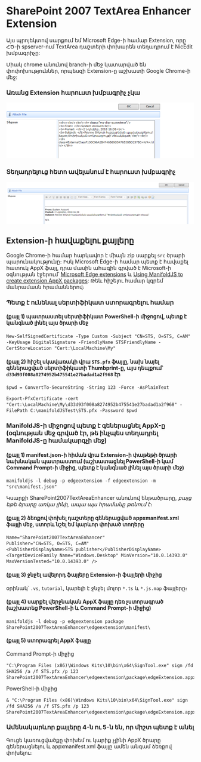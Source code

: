 # SharePoint 2007 TextArea Enhancer Extension
Այս պրոյեկտով սարքում եմ Microsoft Edge-ի համար Extension, որը ՀԾ-ի spserver-ում TextArea դաշտերի փոխարեն տեղադրում է NicEdit խմբագրիչը:

Միակ chrome անունով branch-ի մեջ կատարված են փոփոխություններ, որպեսզի Extension-ը աշխատի Google Chrome-ի մեջ:

### Առանց Extension հարուստ խմբագրիչ չկա
![without Extension](before.png)

### Տեղադրելուց հետո ավելանում է հարուստ խմբագրիչ
![installed Extension](after.png)

## Extension-ի հավաքելու քայլերը
Google Chrome-ի համար հարկավոր է միայն zip սարքել `src` ծրարի պարունակությունը։
Իսկ Microsoft Edge-ի համար պետք է հավաքել հատուկ AppX ֆայլ, դրա մասին ահագին գրված է Microsoft-ի օգնության էջերում՝ [Microsoft Edge extensions](https://docs.microsoft.com/en-us/microsoft-edge/extensions) և [Using ManifoldJS to create extension AppX packages](https://docs.microsoft.com/en-us/microsoft-edge/extensions/guides/packaging/using-manifoldjs-to-package-extensions):
Թեև հիշելու համար կգրեմ մանրամասն հրամաններով։

### Պետք է ունենալ սերտիֆիկատ ստորագրելու համար

#### (քայլ 1) պատրաստել սերտիֆիկատ PowerShell-ի միջոցով, պետք է կանգնած լինել այս ծրարի մեջ
```
New-SelfSignedCertificate -Type Custom -Subject "CN=STS, O=STS, C=AM" -KeyUsage DigitalSignature -FriendlyName STSFriendlyName -CertStoreLocation "Cert:\LocalMachine\My"
```

#### (քայլ 2) հիշել սկավառակի վրա `STS.pfx` ֆայլը, նախ նայել գեներացված սերտիֆիկատի Thumbprint-ը, այս դեպքում՝ `d33d93f008a8274952b475541e27badad1a2f968` էր 

```
$pwd = ConvertTo-SecureString -String 123 -Force -AsPlainText
```

```
Export-PfxCertificate -cert "Cert:\LocalMachine\My\d33d93f008a8274952b475541e27badad1a2f968" -FilePath C:\manifoldJSTest\STS.pfx -Password $pwd
```

### ManifoldJS-ի միջոցով պետք է գեներացնել AppX-ը (օգնության մեջ գրված էր, թե ինչպես տեղադրել ManifoldJS-ը համակարգչի մեջ)

#### (քայլ 1) manifest.json-ի հիման վրա Extension-ի փաթեթի ծրարի նախնական պատրաստում  (աշխատացնել PowerShell-ի կամ Command Prompt-ի միջից, պետք է կանգնած լինել այս ծրարի մեջ)
```
manifoldjs -l debug -p edgeextension -f edgeextension -m "src\manifest.json"
```

Կսարքի SharePoint2007TextAreaEnhancer անունով ենթածրարը, *բայց եթե ծրարը առկա լինի, ապա այս հրամանը թռնում է*։

#### (քայլ 2) ձեռքով փոխել դաշտերը գեներացված appxmanifest.xml ֆայլի մեջ, ստորև նշել եմ կարևոր փոխած տողերը
```
Name="SharePoint2007TextAreaEnhancer"   
Publisher="CN=STS, O=STS, C=AM"
<PublisherDisplayName>STS publisher</PublisherDisplayName>
<TargetDeviceFamily Name="Windows.Desktop" MinVersion="10.0.14393.0" MaxVersionTested="10.0.14393.0" />
```

#### (քայլ 3) ջնջել ավելորդ ֆայլերը Extension-ի ֆայլերի միջից
օրինակ՝ `.vs`, `tutorial`, կարելի է ջնջել մոլոր `*.ts` և `*.js.map` ֆայլերը։

#### (քայլ 4) սարքել վերջնական AppX ֆայլը դեռ չստորագրած (աշխատեց PowerShell-ի և Command Prompt-ի միջից)
```
manifoldjs -l debug -p edgeextension package SharePoint2007TextAreaEnhancer\edgeextension\manifest\
```

#### (քայլ 5) ստորագրել AppX ֆայլը 
Command Prompt-ի միջից
```
"C:\Program Files (x86)\Windows Kits\10\bin\x64\SignTool.exe" sign /fd SHA256 /a /f STS.pfx /p 123 SharePoint2007TextAreaEnhancer\edgeextension\package\edgeExtension.appx
```

PowerShell-ի միջից
```
& "C:\Program Files (x86)\Windows Kits\10\bin\x64\SignTool.exe" sign /fd SHA256 /a /f STS.pfx /p 123 SharePoint2007TextAreaEnhancer\edgeextension\package\edgeExtension.appx
```

### Ամենակարևոր քայլերը 4-ն ու 5-ն են, որ միշտ պետք է անել
Գուցե կառուցվածքը փոխեմ ու կարիք չլինի AppX ծրարը գեներացնելու և appxmanifest.xml ֆայլը ամեն անգամ ձեռքով փոխելու։ 
